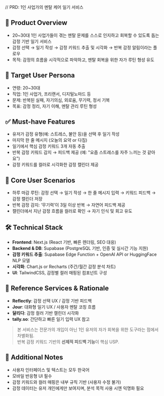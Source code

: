 // PRD: 1인 사업가의 멘탈 케어 일기 서비스

## 📌 Product Overview
- 20~30대 1인 사업가들이 겪는 멘탈 문제를 스스로 인지하고 회복할 수 있도록 돕는 감정 기반 일기 서비스
- 감정 선택 → 일기 작성 → 감정 키워드 추출 및 시각화 → 반복 감정 알림이라는 플로우
- 목적: 감정의 흐름을 시각적으로 파악하고, 멘탈 회복을 위한 자가 루틴 형성 유도

## 🎯 Target User Persona
- 연령: 20~30대
- 직업: 1인 사업가, 프리랜서, 디지털노마드 등
- 문제: 반복된 실패, 자기의심, 외로움, 무기력, 정서 기복
- 목표: 감정 정리, 자기 이해, 멘탈 관리 루틴 형성

## ✅ Must-have Features
- 유저가 감정 유형(예: 스트레스, 불안 등)을 선택 후 일기 작성
- 마지막 한 줄 메시지 (오늘의 요약 or 다짐)
- 일기에서 핵심 감정 키워드 3개 자동 추출
- 반복 감정 키워드 감지 → 피드백 제공 (예: "요즘 스트레스를 자주 느끼는 것 같아요")
- 감정 키워드를 컬러로 시각화한 감정 캘린더 제공

## 🧩 Core User Scenarios
- 하루 마감 루틴: 감정 선택 → 일기 작성 → 한 줄 메시지 입력 → 키워드 피드백 → 감정 캘린더 저장
- 반복 감정 감지: ‘무기력’이 3일 이상 반복 → 자연어 피드백 제공
- 캘린더에서 지난 감정 흐름을 컬러로 확인 → 자기 인식 및 회고 유도

## 🛠️ Technical Stack
- **Frontend**: Next.js (React 기반, 빠른 렌더링, SEO 대응)
- **Backend & DB**: Supabase (PostgreSQL 기반, 인증 및 실시간 기능 지원)
- **감정 키워드 추출**: Supabase Edge Function + OpenAI API or HuggingFace NLP 모델
- **시각화**: Chart.js or Recharts (주간/월간 감정 분석 차트)
- **UI**: TailwindCSS, 감정별 컬러 매핑된 컴포넌트 구성

## 🧪 Reference Services & Rationale
- **Reflectly**: 감정 선택 UX / 감정 기반 피드백
- **Jour**: 대화형 일기 UX / 사용자 멘탈 코칭 흐름
- **달리다**: 감정 컬러 기반 캘린더 시각화
- **tally.so**: 간단하고 빠른 일기 입력 UX 참고

> 본 서비스는 전문가의 개입이 아닌 1인 유저의 자가 회복을 위한 도구라는 점에서 차별화됨.  
> 반복 감정 키워드 기반의 **선제적 피드백 기능**이 핵심 USP.

## 🧭 Additional Notes
- 사용자 인터페이스 및 텍스트는 모두 한국어
- 모바일 반응형 UI 필수
- 감정 키워드와 컬러 매핑은 내부 규칙 기반 (사용자 수정 불가)
- 감정 데이터는 유저 개인에게만 보여지며, 분석 목적 사용 시엔 익명화 필요